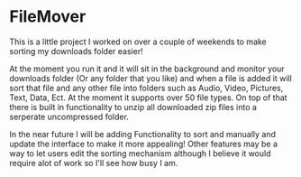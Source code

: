 # FileMover
This is a little project I worked on over a couple of weekends to make sorting my downloads folder easier!

At the moment you run it and it will sit in the background and monitor your downloads folder (Or any folder that you like) and when a file is added it will sort that file and any other file into folders such as Audio, Video, Pictures, Text, Data, Ect. At the moment it supports over 50 file types. On top of that there is built in functionality to unzip all downloaded zip files into a serperate uncompressed folder.

In the near future I will be adding Functionality to sort and manually and update the interface to make it more appealing! Other features may be a way to let users edit the sorting mechanism although I believe it would require alot of work so I'll see how busy I am.
